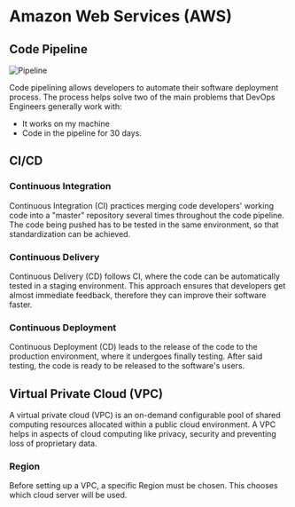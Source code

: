 # Amazon Web Services (AWS)

## Code Pipeline

![Pipeline](https://docs.aws.amazon.com/codepipeline/latest/userguide/images/PipelineFlow.png)

Code pipelining allows developers to automate their software deployment process. The process helps solve two of the main problems that DevOps Engineers generally work with:
- It works on my machine
- Code in the pipeline for 30 days.

## CI/CD

### Continuous Integration

Continuous Integration (CI) practices merging code developers' working code into a "master" repository several times throughout the code pipeline. The code being pushed has to be tested in the same environment, so that standardization can be achieved.

### Continuous Delivery

Continuous Delivery (CD) follows CI, where the code can be automatically tested in a staging environment. This approach ensures that developers get almost immediate feedback, therefore they can improve their software faster.

### Continuous Deployment

Continuous Deployment (CD) leads to the release of the code to the production environment, where it undergoes finally testing. After said testing, the code is ready to be released to the software's users.

## Virtual Private Cloud (VPC)

A virtual private cloud (VPC) is an on-demand configurable pool of shared computing resources allocated within a public cloud environment. A VPC helps in aspects of cloud computing like privacy, security and preventing loss of proprietary data.

### Region

Before setting up a VPC, a specific Region must be chosen. This chooses which cloud server will be used.

###
